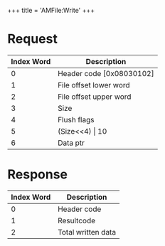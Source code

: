 +++
title = 'AMFile:Write'
+++

# Request

| Index Word | Description                |
|------------|----------------------------|
| 0          | Header code \[0x08030102\] |
| 1          | File offset lower word     |
| 2          | File offset upper word     |
| 3          | Size                       |
| 4          | Flush flags                |
| 5          | (Size\<\<4) \| 10          |
| 6          | Data ptr                   |

# Response

| Index Word | Description        |
|------------|--------------------|
| 0          | Header code        |
| 1          | Resultcode         |
| 2          | Total written data |